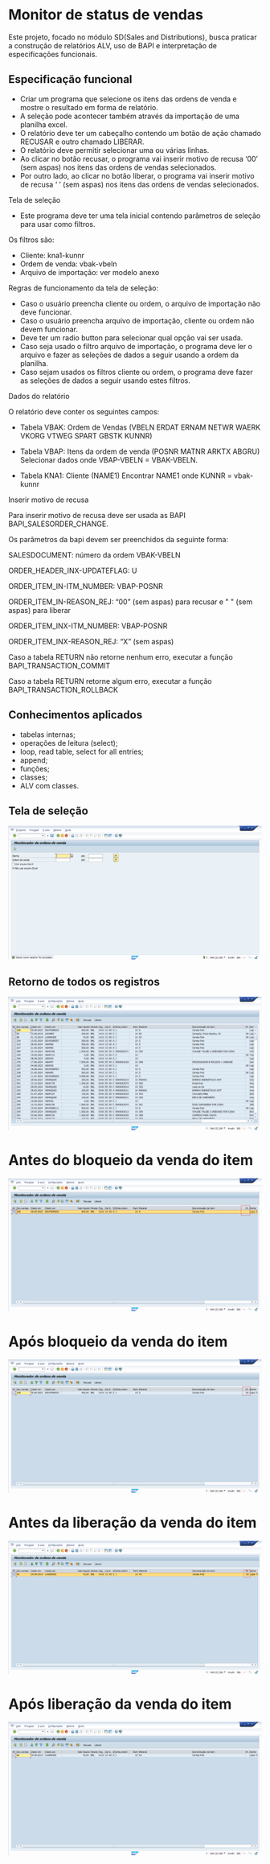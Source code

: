 # Monitor de status de vendas
Este projeto, focado no módulo SD(Sales and Distributions), busca praticar a construção de relatórios ALV, uso de BAPI e interpretação de especificações funcionais. 

## Especificação funcional

- Criar um programa que selecione os itens das ordens de venda e mostre o resultado em forma de relatório.
- A seleção pode acontecer também através da importação de uma planilha excel.
- O relatório deve ter um cabeçalho contendo um botão de ação chamado RECUSAR e outro chamado LIBERAR.
- O relatório deve permitir selecionar uma ou várias linhas.
- Ao clicar no botão recusar, o programa vai inserir motivo de recusa ‘00’ (sem aspas) nos itens das ordens de vendas selecionados.
- Por outro lado, ao clicar no botão liberar, o programa vai inserir motivo de recusa ‘ ’ (sem aspas) nos itens das ordens de vendas selecionados.

Tela de seleção
- Este programa deve ter uma tela inicial contendo parâmetros de seleção para usar como filtros. 

Os filtros são:
- Cliente:  kna1-kunnr
- Ordem de venda: vbak-vbeln
- Arquivo de importação: ver modelo anexo

Regras de funcionamento da tela de seleção:
- Caso o usuário preencha cliente ou ordem, o arquivo de importação não deve funcionar.
- Caso o usuário preencha arquivo de importação, cliente ou ordem não devem funcionar.
- Deve ter um radio button para selecionar qual opção vai ser usada.
- Caso seja usado o filtro arquivo de importação, o programa deve ler o arquivo e fazer as seleções de dados a seguir usando a ordem da planilha.
- Caso sejam usados os filtros cliente ou ordem, o programa deve fazer as seleções de dados a seguir usando estes filtros.

Dados do relatório

O relatório deve conter os seguintes campos:
 
- Tabela VBAK: Ordem de Vendas
(VBELN ERDAT ERNAM NETWR WAERK VKORG VTWEG SPART GBSTK KUNNR)

- Tabela VBAP: Itens da ordem de venda
(POSNR MATNR ARKTX ABGRU)
Selecionar dados onde VBAP-VBELN = VBAK-VBELN.

- Tabela KNA1: Cliente
(NAME1)
Encontrar NAME1 onde KUNNR = vbak-kunnr

Inserir motivo de recusa

Para inserir motivo de recusa deve ser usada as BAPI BAPI_SALESORDER_CHANGE.

Os parâmetros da bapi devem ser preenchidos da seguinte forma:
  
SALESDOCUMENT: número da ordem VBAK-VBELN
  
ORDER_HEADER_INX-UPDATEFLAG: U

ORDER_ITEM_IN-ITM_NUMBER: VBAP-POSNR
  
ORDER_ITEM_IN-REASON_REJ: “00” (sem aspas) para recusar e " " (sem aspas) para liberar

ORDER_ITEM_INX-ITM_NUMBER: VBAP-POSNR
  
ORDER_ITEM_INX-REASON_REJ: “X” (sem aspas)

Caso a tabela RETURN não retorne nenhum erro, executar a função BAPI_TRANSACTION_COMMIT

Caso a tabela RETURN retorne algum erro, executar a função BAPI_TRANSACTION_ROLLBACK


## Conhecimentos aplicados
- tabelas internas;
- operações de leitura (select);
- loop, read table, select for all entries;
- append;
- funções; 
- classes;
- ALV com classes.

## Tela de seleção
![Tela de seleção](https://raw.githubusercontent.com/Rafael-Ienne/alv_recusa_libera.abap/refs/heads/main/img/tela_selecao.png)

## Retorno de todos os registros
![Retorno registros](https://raw.githubusercontent.com/Rafael-Ienne/alv_recusa_libera.abap/refs/heads/main/img/TELA_COM_RESULTADOS.png)

# Antes do bloqueio da venda do item
![Antes do bloqueio](https://raw.githubusercontent.com/Rafael-Ienne/alv_recusa_libera.abap/refs/heads/main/img/TELA_ANTES_BLOQUEIO_VENDA.png)

# Após bloqueio da venda do item
![Após bloqueio](https://raw.githubusercontent.com/Rafael-Ienne/alv_recusa_libera.abap/refs/heads/main/img/TELA_APOS_BLOQUEIO_VENDA.png)

# Antes da liberação da venda do item
![Antes liberação](https://raw.githubusercontent.com/Rafael-Ienne/alv_recusa_libera.abap/refs/heads/main/img/TELA_ANTES_LIBERACAO_VENDA.png)

# Após liberação da venda do item
![Após liberação](https://raw.githubusercontent.com/Rafael-Ienne/alv_recusa_libera.abap/refs/heads/main/img/TELA_APOS_LIBERACAO_VENDA.png)
